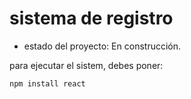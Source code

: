 <h1> sistema de registro </h1>

- estado del proyecto: En construcción.

para ejecutar el sistem, debes poner:

```npm install react```
